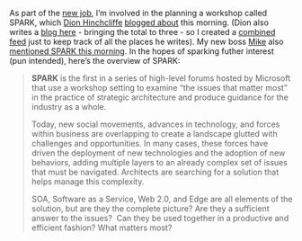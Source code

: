 As part of the [new
job](http://devhawk.net/2006/01/24/architect-on-the-edge/), I’m
involved in the planning a workshop called SPARK, which [Dion
Hinchcliffe](http://hinchcliffe.org/) [blogged
about](http://blogs.zdnet.com/Hinchcliffe/?p=5) this morning. (Dion also
writes a [blog here](http://web2.wsj2.com/) - bringing the total to
three - so I created a [combined
feed](http://feedjumbler.com/88756a0/rss.xml) just to keep track of all
the places he writes). My new boss
[Mike](http://blogs.technet.com/michael_platt/default.aspx) also
[mentioned SPARK this
morning](http://blogs.technet.com/michael_platt/archive/2006/02/09/419148.aspx).
In the hopes of sparking futher interest (pun intended), here’s the
overview of SPARK:

> **SPARK** is the first in a series of high-level forums hosted by
> Microsoft that use a workshop setting to examine “the issues that
> matter most” in the practice of strategic architecture and produce
> guidance for the industry as a whole.
>
> Today, new social movements, advances in technology, and forces within
> business are overlapping to create a landscape glutted with challenges
> and opportunities. In many cases, these forces have driven the
> deployment of new technologies and the adoption of new behaviors,
> adding multiple layers to an already complex set of issues that must
> be navigated. Architects are searching for a solution that helps
> manage this complexity.
>
> SOA, Software as a Service, Web 2.0, and Edge are all elements of the
> solution, but are they the complete picture? Are they a sufficient
> answer to the issues?  Can they be used together in a productive and
> efficient fashion? What matters most?
